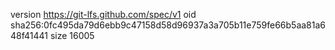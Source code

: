 version https://git-lfs.github.com/spec/v1
oid sha256:0fc495da79d6ebb9c47158d58d96937a3a705b11e759fe66b5aa81a648f41441
size 16005

